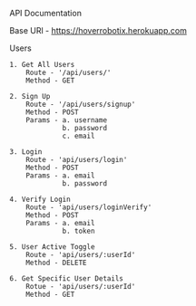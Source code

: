 API Documentation

Base URl - https://hoverrobotix.herokuapp.com

Users

    1. Get All Users
        Route - '/api/users/'
        Method - GET
    
    2. Sign Up 
        Route - '/api/users/signup'
        Method - POST
        Params - a. username
                 b. password
                 c. email

    3. Login 
        Route - 'api/users/login'
        Method - POST
        Params - a. email
                 b. password

    4. Verify Login
        Route - 'api/users/loginVerify'
        Method - POST
        Params - a. email
                 b. token
    
    5. User Active Toggle
        Route - 'api/users/:userId'
        Method - DELETE

    6. Get Specific User Details
        Rotue - 'api/users/:userId'
        Method - GET
        